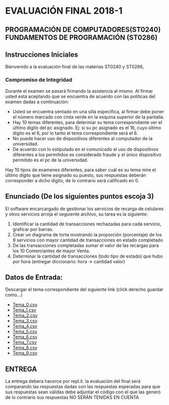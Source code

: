 # EVALUACIÓN FINAL 2018-1

## PROGRAMACIÓN DE COMPUTADORES(ST0240) FUNDAMENTOS DE PROGRAMACIÓN (ST0286)

## Instrucciones Iniciales

Bienvenido a la evaluación final de las materias ST0240 y ST0286,

### Compromiso de Integridad

Durante el examen se pasará firmando la asistencia al mismo. Al firmar usted está aceptando que se encuentra de acuerdo con las políticas del examen dadas a continuación:

+ Usted se encuentra sentado en una silla específica, al firmar debe poner el número marcado con cinta verde en la esquina superior de la pantalla.
+ Hay 10 temas diferentes, para determiar su tema correspondiente ver el último digito del pc asignado. Ej:  si su pc asignado es el 16, cuyo último dígito es el 6, por lo tanto el tema correspondiente será el 6.
+ No puede hacer uso de dispositivos diferentes al computador de la universidad. 
+ De acuerdo con lo estipulado en el comunicado el uso de dispositivos diferentes a los permitidos es considerado fraude y el único dispositivo permitido es el pc de la universidad.


Hay 10 tipos de examenes diferentes, para saber cuál es su tema mire el último dígito que tiene asignado su puesto, sus respuestas deberán corresponder a dicho dígito, de lo contrario será calificado en 0.

## Enunciado (De los siguientes puntos escoja 3)

El software encarcargado de gestionar los servicios de recarga de celulares y otros servicios arroja el seguiente archivo, su tarea es la siguiente: 

1. Identificar la cantidad de transacciones rechazadas para cada servicio, graficar por barras.
2. Crear un diagrama de torta mostrando la proporción (porcentaje) de los 9 servicios con mayor cantidad de transacciones en estado completado
3. De las transacciones completadas sumar el valor de las recargas para los 10 Comerciantes de mayor Venta.
4. Determinar la cantidad de transacciones (todo tipo de estado) que hubo por hora (entregar diccionario: hora -> cantidad valor)

## Datos de Entrada:

Descargar el tema correspondiente del siguiente link (click derecho guardar como...)

* [Tema_0.csv](https://github.com/ProgCompEAFIT/ProgCompEAFIT.github.io/blob/master/FINAL20181/TEMAS/informe_0.csv)
* [Tema_1.csv](https://github.com/ProgCompEAFIT/ProgCompEAFIT.github.io/blob/master/FINAL20181/TEMAS/informe_1.csv)
* [Tema_2.csv](https://github.com/ProgCompEAFIT/ProgCompEAFIT.github.io/blob/master/FINAL20181/TEMAS/informe_2.csv)
* [Tema_3.csv](https://github.com/ProgCompEAFIT/ProgCompEAFIT.github.io/blob/master/FINAL20181/TEMAS/informe_3.csv)
* [Tema_4.csv](https://github.com/ProgCompEAFIT/ProgCompEAFIT.github.io/blob/master/FINAL20181/TEMAS/informe_4.csv)
* [Tema_5.csv](https://github.com/ProgCompEAFIT/ProgCompEAFIT.github.io/blob/master/FINAL20181/TEMAS/informe_5.csv)
* [Tema_6.csv](https://github.com/ProgCompEAFIT/ProgCompEAFIT.github.io/blob/master/FINAL20181/TEMAS/informe_6.csv)
* [Tema_7.csv](https://github.com/ProgCompEAFIT/ProgCompEAFIT.github.io/blob/master/FINAL20181/TEMAS/informe_7.csv)
* [Tema_8.csv](https://github.com/ProgCompEAFIT/ProgCompEAFIT.github.io/blob/master/FINAL20181/TEMAS/informe_8.csv)
* [Tema_9.csv](https://github.com/ProgCompEAFIT/ProgCompEAFIT.github.io/blob/master/FINAL20181/TEMAS/informe_9.csv)

## ENTREGA

La entrega debera hacerce por repl.it.
la evaluación del final será comparando las respuestas dadas con las respuestas esperadas
para que sus respuestas sean válidas debe adjuntar el código con el que las generó de lo contrario sus respuestas NO SERÁN TENIDAS EN CUENTA
